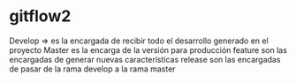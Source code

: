 # gitflow2
Develop => es la encargada de recibir todo el desarrollo generado en el proyecto
Master es la encarga de la versión para producción
feature son las encargadas de generar nuevas características
release son las encargadas de pasar de la rama develop a la rama master